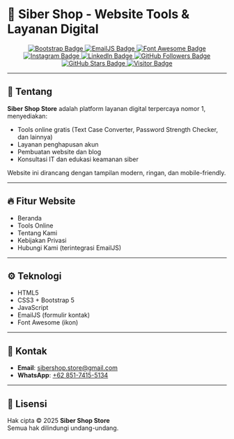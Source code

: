 # 🚀 Siber Shop - Website Tools & Layanan Digital

<p align="center">
  <!-- Teknologi -->
  <a href="https://getbootstrap.com/">
    <img src="https://img.shields.io/badge/Made%20with-Bootstrap-7952B3?style=flat-square&logo=bootstrap&logoColor=white" alt="Bootstrap Badge" />
  </a>
  <a href="https://www.emailjs.com/">
    <img src="https://img.shields.io/badge/Powered%20by-EmailJS-F57C00?style=flat-square" alt="EmailJS Badge" />
  </a>
  <a href="https://fontawesome.com/">
    <img src="https://img.shields.io/badge/Icons-Font%20Awesome-339AF0?style=flat-square&logo=fontawesome&logoColor=white" alt="Font Awesome Badge" />
  </a>

  <!-- Media Sosial -->
  <a href="https://instagram.com/sibershopstore">
    <img src="https://img.shields.io/badge/Follow-@sibershopstore-E4405F?style=flat-square&logo=instagram&logoColor=white" alt="Instagram Badge" />
  </a>
  <a href="https://www.linkedin.com/in/sibershopstore">
    <img src="https://img.shields.io/badge/Connect-@sibershopstore-0077B5?style=flat-square&logo=linkedin&logoColor=white" alt="LinkedIn Badge" />
  </a>

  <!-- GitHub Info -->
  <a href="https://github.com/sibershopstore">
    <img src="https://img.shields.io/github/followers/sibershopstore?label=Follow&style=flat-square&logo=github" alt="GitHub Followers Badge" />
  </a>
  <a href="https://github.com/sibershopstore/website-tools">
    <img src="https://img.shields.io/github/stars/sibershopstore/website-tools?style=flat-square&logo=github" alt="GitHub Stars Badge" />
  </a>

  <!-- Visitor Counter -->
  <a href="https://github.com/sibershopstore/website-tools">
    <img src="https://komarev.com/ghpvc/?username=sibershopstore&label=Visitors&color=0e75b6&style=flat-square" alt="Visitor Badge" />
  </a>
</p>


---

## 📖 Tentang

**Siber Shop Store** adalah platform layanan digital terpercaya nomor 1, menyediakan:
- Tools online gratis (Text Case Converter, Password Strength Checker, dan lainnya)
- Layanan penghapusan akun
- Pembuatan website dan blog
- Konsultasi IT dan edukasi keamanan siber

Website ini dirancang dengan tampilan modern, ringan, dan mobile-friendly.

---

## 🔥 Fitur Website

- Beranda  
- Tools Online  
- Tentang Kami  
- Kebijakan Privasi  
- Hubungi Kami (terintegrasi EmailJS)

---

## ⚙️ Teknologi

- HTML5  
- CSS3 + Bootstrap 5  
- JavaScript  
- EmailJS (formulir kontak)  
- Font Awesome (ikon)

---

## 📩 Kontak

- **Email**: [sibershop.store@gmail.com](mailto:sibershop.store@gmail.com)  
- **WhatsApp**: [+62 851-7415-5134](https://wa.me/6285174155134)

---

## 📜 Lisensi

Hak cipta © 2025 **Siber Shop Store**  
Semua hak dilindungi undang-undang.

